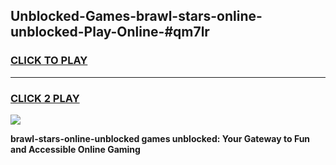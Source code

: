 
## Unblocked-Games-brawl-stars-online-unblocked-Play-Online-#qm7lr
<h3>
<a href="https://premium.freeplayer.one?title=brawl-stars-online-unblocked&ref=24F">CLICK TO PLAY</a></h3>
<hr>

<h3>
<a href="https://premium.freeplayer.one?title=brawl-stars-online-unblocked&ref=24F">CLICK 2 PLAY</a>
  
</h3>

<a href="https://premium.freeplayer.one?title=brawl-stars-online-unblocked&ref=24F/"><img src="https://clearcache.store/games.png"></a>


**brawl-stars-online-unblocked games unblocked: Your Gateway to Fun and Accessible Online Gaming**
